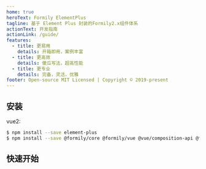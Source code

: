 ```yaml
---
home: true
heroText: Formily ElementPlus
tagline: 基于 Element Plus 封装的Formily2.x组件体系
actionText: 开发指南
actionLink: /guide/
features:
  - title: 更易用
    details: 开箱即用，案例丰富
  - title: 更高效
    details: 傻瓜写法，超高性能
  - title: 更专业
    details: 完备，灵活，优雅
footer: Open-source MIT Licensed | Copyright © 2019-present
---
```


## 安装

vue2:

```bash
$ npm install --save element-plus
$ npm install --save @formily/core @formily/vue @vue/composition-api @formily/element-plus
```

## 快速开始

<dumi-previewer demoPath="index" :collapsed="false" />
